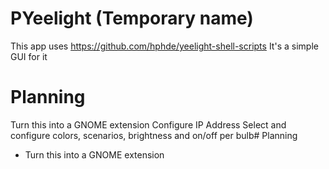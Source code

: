 # PYeelight (Temporary name)

This app uses https://github.com/hphde/yeelight-shell-scripts
It's a simple GUI for it

# Planning

Turn this into a GNOME extension
Configure IP Address
Select and configure colors, scenarios, brightness and on/off per bulb# Planning

 - Turn this into a GNOME extension

<!--stackedit_data:
eyJoaXN0b3J5IjpbLTIwNTQ3NzA0OTFdfQ==
-->